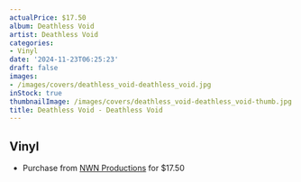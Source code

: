 ```yaml
---
actualPrice: $17.50
album: Deathless Void
artist: Deathless Void
categories:
- Vinyl
date: '2024-11-23T06:25:23'
draft: false
images:
- /images/covers/deathless_void-deathless_void.jpg
inStock: true
thumbnailImage: /images/covers/deathless_void-deathless_void-thumb.jpg
title: Deathless Void - Deathless Void
---
```


## Vinyl
* Purchase from [NWN Productions](http://shop.nwnprod.com/index.php?route=product/product&path=75&product_id=56088&sort=pd.name&order=ASC) for $17.50
